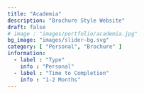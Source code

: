 ```yaml
---
title: "Academia"
description: "Brochure Style Website"
draft: false
# image : "images/portfolio/academia.jpg"
bg_image: "images/slider-bg.svg"
category: [ "Personal", "Brochure" ]
information:
  - label : "Type"
    info : "Personal"
  - label : "Time to Completion"
    info : "1-2 Months"
---
```


<!-- ## Title

  Further Description:
Lorem ipsum dolor sit amet, consectetur adipisicing elit. Quas officiis cumque, harum dicta necessitatibus
reprehenderit, delectus molestiae, impedit alias adipisci distinctio voluptas. Tempora modi amet voluptate
at provident soluta consequatur. -->

  <!-- Markdown content rendered as HTML here -->

